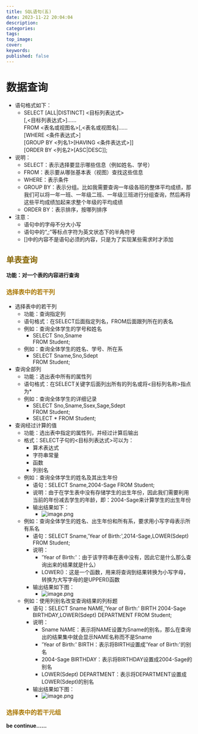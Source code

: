 ```yaml
---
title: SQL语句(五)
date: 2023-11-22 20:04:04
description: 
categories: 
tags: 
top_image: 
cover: 
keywords:
published: false
---
```

# 数据查询
- 语句格式如下：
	- SELECT \[ALL|DISTINCT] <目标列表达式></br>\[,<目标列表达式>]……</br>FROM <表名或视图名>\[,<表名或视图名]……</br>\[WHERE <条件表达式>]</br>\[GROUP BY <列名1>\[HAVING <条件表达式>]]</br>\[ORDER BY <列名2>\[ASC|DESC]];
- 说明：
	- SELECT：表示选择要显示哪些信息（例如姓名、学号）
	- FROM：表示要从哪张基本表（视图）查找这些信息
	- WHERE：表示条件
	- GROUP BY：表示分组。比如我需要查询一年级各班的整体平均成绩，那我们可以将一年一班、一年级二班、一年级三班进行分组查询，然后再将这些平均成绩加起来求整个年级的平均成绩
	- ORDER BY：表示排序，按哪列排序
- 注意：
	- 语句中的字母不分大小写
	- 语句中的“,;”等标点字符为英文状态下的半角符号
	- \[]中的内容不是语句必须的内容，只是为了实现某些需求时才添加

## <font color = "886600">单表查询</font>
<strong>功能：对一个表的内容进行查询</strong>
### <font color = "AA7700">选择表中的若干列</font>
- 选择表中的若干列
	- 功能：查询指定列
	- 语句格式：在SELECT后面指定列名，FROM后面跟列所在的表名
	- 例如：查询全体学生的学号和姓名
		- SELECT Sno,Sname </br>FROM Student;
	- 例如：查询全体学生的姓名、学号、所在系
		- SELECT Sname,Sno,Sdept </br>FROM Student;
- 查询全部列
	- 功能：选出表中所有的属性列
	- 语句格式：在SELECT关键字后面列出所有的列名或将<目标列名称>指点为\*
	- 例如：查询全体学生的详细记录
		- SELECT Sno,Sname,Ssex,Sage,Sdept </br>FROM Student;
		- SELECT \* FROM Student;
- 查询经过计算的值
	- 功能：选出表中指定的属性列，并经过计算后输出
	- 格式：SELECT子句的<目标列表达式>可以为：
		- 算术表达式
		- 字符串常量
		- 函数
		- 列别名
	- 例如：查询全体学生的姓名及其出生年份
		- 语句：SELECT Sname,2004-Sage FROM Student;
		- 说明：由于在学生表中没有存储学生的出生年份，因此我们需要利用当前的年份减去学生的年龄，即：2004-Sage来计算学生的出生年份
		- 输出结果如下：
			- ![image.png](https://arturia-blog-1316646580.cos.ap-shanghai.myqcloud.com/ArturiaBlogPicGo/202311222042133.png)
	- 例如：查询全体学生的姓名、出生年份和所有系，要求用小写字母表示所有系名
		- 语句：SELECT Sname,'Year of Birth:',2014-Sage,LOWER(Sdept)</br>FROM Student;
		- 说明：
			- 'Year of Birth:'：由于该字符串在表中没有，因此它是什么那么查询出来的结果就是什么）
			- LOWER()：这是一个函数，用来将查询到结果转换为小写字母，转换为大写字母的是UPPER()函数
		- 输出结果如下图：
			- ![image.png](https://arturia-blog-1316646580.cos.ap-shanghai.myqcloud.com/ArturiaBlogPicGo/202311222032189.png)
	- 例如：使用列别名改变查询结果的列标题
		- 语句：SELECT Sname NAME,'Year of Birth:' BIRTH 2004-Sage BIRTHDAY,LOWER(Sdept) DEPARTMENT FROM Student;
		- 说明：
			- Sname NAME：表示将NAME设置为Sname的别名，那么在查询出的结果集中就会显示NAME名称而不是Sname
			- 'Year of Birth:' BIRTH：表示将BIRTH设置成'Year of Birth:'的别名
			- 2004-Sage BIRTHDAY：表示将BIRTHDAY设置成2004-Sage的别名
			- LOWER(Sdept) DEPARTMENT：表示将DEPARTMENT设置成LOWER(Sdept)的别名
		- 输出结果如下图：
			- ![image.png](https://arturia-blog-1316646580.cos.ap-shanghai.myqcloud.com/ArturiaBlogPicGo/202311222041394.png)
### <font color = "AA7700">选择表中的若干元组</font>
<strong>be continue……</strong>

